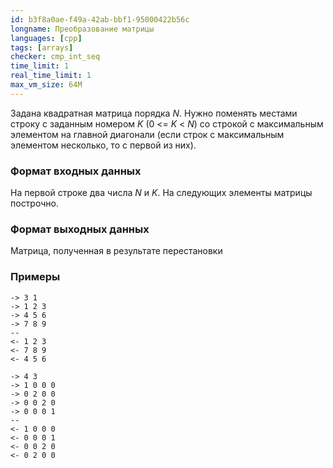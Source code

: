 ```yaml
---
id: b3f8a0ae-f49a-42ab-bbf1-95000422b56c
longname: Преобразование матрицы
languages: [cpp]
tags: [arrays]
checker: cmp_int_seq
time_limit: 1
real_time_limit: 1
max_vm_size: 64M
---
```



Задана квадратная матрица порядка *N*. Нужно поменять местами строку с заданным номером *K* (0 <= *K* < *N*) со строкой с максимальным элементом на главной диагонали (если строк с максимальным элементом несколько, то с первой из них).

### Формат входных данных

На первой строке два числа *N* и *K*.
На следующих элементы матрицы построчно.

### Формат выходных данных

Матрица, полученная в результате перестановки

### Примеры

```
-> 3 1
-> 1 2 3
-> 4 5 6
-> 7 8 9
--
<- 1 2 3
<- 7 8 9
<- 4 5 6
```

```
-> 4 3
-> 1 0 0 0
-> 0 2 0 0
-> 0 0 2 0
-> 0 0 0 1
--
<- 1 0 0 0
<- 0 0 0 1
<- 0 0 2 0
<- 0 2 0 0
```
